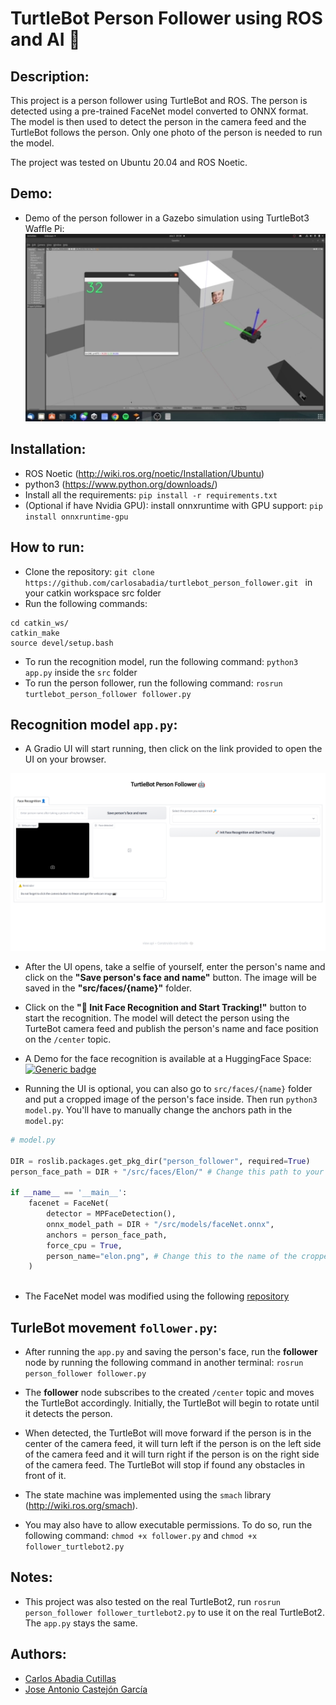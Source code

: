 # TurtleBot Person Follower using ROS and AI 🤖

## Description:
This project is a person follower using TurtleBot and ROS. The person is detected using a pre-trained FaceNet model converted to ONNX format. The model is then used to detect the person in the camera feed and the TurtleBot follows the person. Only one photo of the person is needed to run the model.

The project was tested on Ubuntu 20.04 and ROS Noetic.

## Demo:
- Demo of the person follower in a Gazebo simulation using TurtleBot3 Waffle Pi: 
![alt text](images/demo.webp "Gazebo simulation")

## Installation:
- ROS Noetic (http://wiki.ros.org/noetic/Installation/Ubuntu)
- python3 (https://www.python.org/downloads/)
- Install all the requirements: ```pip install -r requirements.txt```
- (Optional if have Nvidia GPU): install onnxruntime with GPU support: ```pip install onnxruntime-gpu```


## How to run:
- Clone the repository: ```git clone https://github.com/carlosabadia/turtlebot_person_follower.git ``` in your catkin workspace src folder
- Run the following commands:
```
cd catkin_ws/
catkin_make
source devel/setup.bash
```
- To run the recognition model, run the following command: ```python3 app.py``` inside the ```src``` folder
- To run the person follower, run the following command: ```rosrun turtlebot_person_follower follower.py```

## Recognition model ```app.py```:
- A Gradio UI will start running, then click on the link provided to open the UI on your browser.

![alt text](images/gradio_ui.png "Gradio UI")

- After the UI opens, take a selfie of yourself, enter the person's name and click on the **"Save person's face and name"** button. The image will be saved in the **"src/faces/{name}"** folder.

- Click on the **"🚀 Init Face Recognition and Start Tracking!"** button to start the recognition. The model will detect the person using the TurteBot camera feed and publish the person's name and face position on the ```/center``` topic.

- A Demo for the face recognition is available at a HuggingFace Space: [![Generic badge](https://img.shields.io/badge/🤗-Open%20in%20Spaces-blue.svg)](https://huggingface.co/spaces/carlosabadia/face_detection)

- Running the UI is optional, you can also go to ```src/faces/{name}``` folder  and put a cropped image of the person's face inside. Then run ```python3 model.py```. You'll have to manually change the anchors path in the ```model.py```:

```python
# model.py

DIR = roslib.packages.get_pkg_dir("person_follower", required=True)
person_face_path = DIR + "/src/faces/Elon/" # Change this path to your folder path containing the cropped image of the person

if __name__ == '__main__':
    facenet = FaceNet(
        detector = MPFaceDetection(),
        onnx_model_path = DIR + "/src/models/faceNet.onnx", 
        anchors = person_face_path,
        force_cpu = True,
        person_name="elon.png", # Change this to the name of the cropped image of the person
    )
   
```

- The FaceNet model was modified using the following [repository](https://github.com/pythonlessons/background_removal) 

## TurleBot movement ```follower.py```:
- After running the ```app.py``` and saving the person's face, run the **follower** node by running the following command in another terminal: ```rosrun person_follower follower.py```
- The **follower** node subscribes to the created ```/center``` topic and moves the TurtleBot accordingly. Initially, the TurtleBot will begin to rotate until it detects the person.
- When detected, the TurtleBot will move forward if the person is in the center of the camera feed, it will turn left if the person is on the left side of the camera feed and it will turn right if the person is on the right side of the camera feed. The TurtleBot will stop if found any obstacles in front of it.
- The state machine was implemented using the ```smach``` library (http://wiki.ros.org/smach).

- You may also have to allow executable permissions. To do so, run the following command: ```chmod +x follower.py``` and ```chmod +x follower_turtlebot2.py```

## Notes:
- This project was also tested on the real TurtleBot2, run ```rosrun person_follower follower_turtlebot2.py``` to use it on the real TurtleBot2. The ```app.py``` stays the same.

## Authors:
- [Carlos Abadia Cutillas](https://github.com/carlosabadia)
- [Jose Antonio Castejón García](https://github.com/thefailex)


